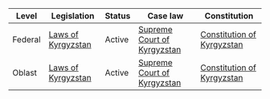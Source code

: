 | Level | Legislation | Status | Case law | Constitution |
|---|---|---|---|---|
| Federal | [Laws of Kyrgyzstan](https://www.cbd.int/doc/publications/cbd-ts-61-en.pdf) | Active | [Supreme Court of Kyrgyzstan](https://www.supcourt.kg/en/) | [Constitution of Kyrgyzstan](https://www.wipo.int/wipolex/en/details.jsp?id=19393) |
| Oblast | [Laws of Kyrgyzstan](https://www.cbd.int/doc/publications/cbd-ts-61-en.pdf) | Active | [Supreme Court of Kyrgyzstan](https://www.supcourt.kg/en/) | [Constitution of Kyrgyzstan](https://www.wipo.int/wipolex/en/details.jsp?id=19393) |